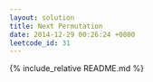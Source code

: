 ```yaml
---
layout: solution
title: Next Permutation
date: 2014-12-29 00:26:24 +0800
leetcode_id: 31
---
```

{% include_relative README.md %}
